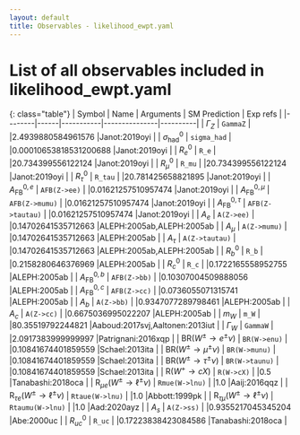 ```yaml
---
layout: default
title: Observables - likelihood_ewpt.yaml
---
```


# List of all observables included in likelihood_ewpt.yaml

{: class="table"}
| Symbol | Name | Arguments | SM Prediction | Exp refs |
|--------|------|-----------|---------------|----------|
| $\Gamma_Z$ | `GammaZ` |  |2.4939880584961576 |Janot:2019oyi | 
| $\sigma_\text{had}^0$ | `sigma_had` |  |0.00010653818531200688 |Janot:2019oyi | 
| $R_ e^0$ | `R_e` |  |20.734399556122124 |Janot:2019oyi | 
| $R_\mu^0$ | `R_mu` |  |20.734399556122124 |Janot:2019oyi | 
| $R_\tau^0$ | `R_tau` |  |20.781425658821895 |Janot:2019oyi | 
| $A_\text{FB}^{0, e}$ | `AFB(Z->ee)` |  |0.01621257510957474 |Janot:2019oyi | 
| $A_\text{FB}^{0,\mu}$ | `AFB(Z->mumu)` |  |0.01621257510957474 |Janot:2019oyi | 
| $A_\text{FB}^{0,\tau}$ | `AFB(Z->tautau)` |  |0.01621257510957474 |Janot:2019oyi | 
| $A_ e$ | `A(Z->ee)` |  |0.14702641535712663 |ALEPH:2005ab,ALEPH:2005ab | 
| $A_\mu$ | `A(Z->mumu)` |  |0.14702641535712663 |ALEPH:2005ab | 
| $A_\tau$ | `A(Z->tautau)` |  |0.14702641535712663 |ALEPH:2005ab,ALEPH:2005ab | 
| $R_ b^0$ | `R_b` |  |0.2158280646376969 |ALEPH:2005ab | 
| $R_ c^0$ | `R_c` |  |0.1722165558952755 |ALEPH:2005ab | 
| $A_\text{FB}^{0, b}$ | `AFB(Z->bb)` |  |0.10307004509888056 |ALEPH:2005ab | 
| $A_\text{FB}^{0, c}$ | `AFB(Z->cc)` |  |0.0736055071315741 |ALEPH:2005ab | 
| $A_ b$ | `A(Z->bb)` |  |0.9347077289798461 |ALEPH:2005ab | 
| $A_ c$ | `A(Z->cc)` |  |0.6675036995022207 |ALEPH:2005ab | 
| $m_W$ | `m_W` |  |80.35519792244821 |Aaboud:2017svj,Aaltonen:2013iut | 
| $\Gamma_W$ | `GammaW` |  |2.0917383999999997 |Patrignani:2016xqp | 
| $\text{BR}(W^\pm\to  e^\pm\nu)$ | `BR(W->enu)` |  |0.10841674401859559 |Schael:2013ita | 
| $\text{BR}(W^\pm\to \mu^\pm\nu)$ | `BR(W->munu)` |  |0.10841674401859559 |Schael:2013ita | 
| $\text{BR}(W^\pm\to \tau^\pm\nu)$ | `BR(W->taunu)` |  |0.10841674401859559 |Schael:2013ita | 
| $\text{R}(W^+\to cX)$ | `R(W->cX)` |  |0.5 |Tanabashi:2018oca | 
| $\text{R}_{\mu  e}(W^\pm\to \ell^\pm\nu)$ | `Rmue(W->lnu)` |  |1.0 |Aaij:2016qqz | 
| $\text{R}_{\tau  e}(W^\pm\to \ell^\pm\nu)$ | `Rtaue(W->lnu)` |  |1.0 |Abbott:1999pk | 
| $\text{R}_{\tau \mu}(W^\pm\to \ell^\pm\nu)$ | `Rtaumu(W->lnu)` |  |1.0 |Aad:2020ayz | 
| $A_ s$ | `A(Z->ss)` |  |0.9355217045345204 |Abe:2000uc | 
| $R_{uc}^0$ | `R_uc` |  |0.17223838423084586 |Tanabashi:2018oca | 

